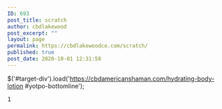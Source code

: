 ```yaml
---
ID: 693
post_title: scratch
author: cbdlakewood
post_excerpt: ""
layout: page
permalink: https://cbdlakewoodco.com/scratch/
published: true
post_date: 2020-10-01 12:31:58
---
```

<!-- wp:html -->
$('#target-div').load('https://cbdamericanshaman.com/hydrating-body-lotion #yotpo-bottomline');
<!-- /wp:html -->

<!-- wp:preformatted -->
<pre id="target-div" class="wp-block-preformatted">1</pre>
<!-- /wp:preformatted -->